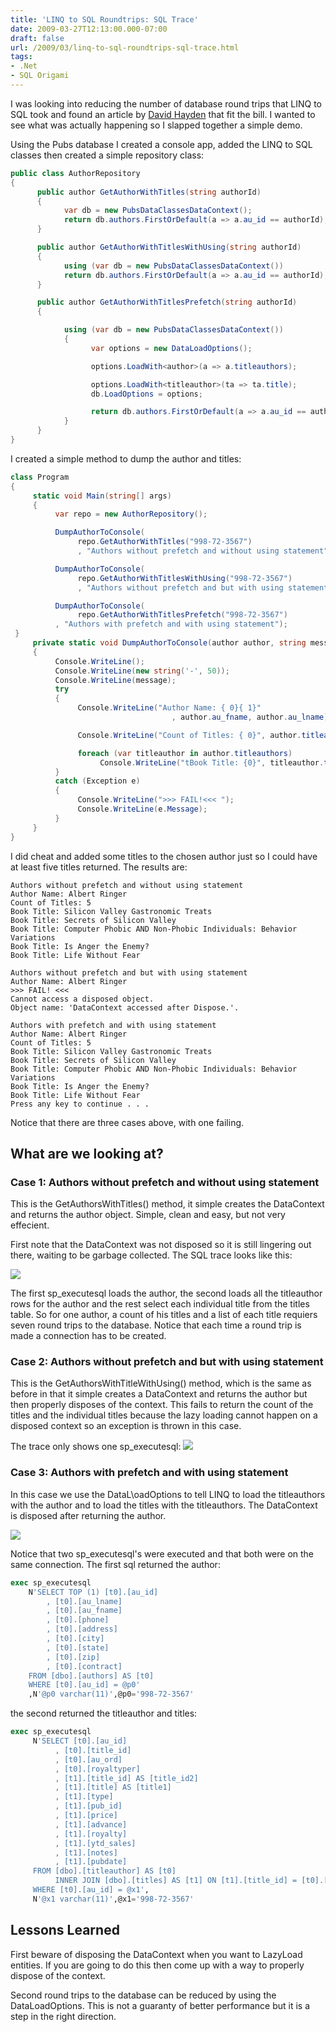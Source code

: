```yaml
---
title: 'LINQ to SQL Roundtrips: SQL Trace'
date: 2009-03-27T12:13:00.000-07:00
draft: false
url: /2009/03/linq-to-sql-roundtrips-sql-trace.html
tags:
- .Net
- SQL Origami
---
```


I was looking into reducing the number of database round trips that LINQ to SQL took and found an article by [David Hayden](http://davidhayden.com/blog/dave/archive/2007/08/05/LINQToSQLPerformanceTradeoffsLessDatabaseRoundtripsButDuplicatedData.aspx "David Hayden") that fit the bill. I wanted to see what was actually happening so I slapped together a simple demo.

Using the Pubs database I created a console app, added the LINQ to SQL classes then created a simple repository class:

```csharp
public class AuthorRepository
{
      public author GetAuthorWithTitles(string authorId)
      {
            var db = new PubsDataClassesDataContext();
            return db.authors.FirstOrDefault(a => a.au_id == authorId);
      }

      public author GetAuthorWithTitlesWithUsing(string authorId)
      {
            using (var db = new PubsDataClassesDataContext())
            return db.authors.FirstOrDefault(a => a.au_id == authorId);
      }

      public author GetAuthorWithTitlesPrefetch(string authorId)
      {

            using (var db = new PubsDataClassesDataContext())
            {
                  var options = new DataLoadOptions();

                  options.LoadWith<author>(a => a.titleauthors);

                  options.LoadWith<titleauthor>(ta => ta.title);
                  db.LoadOptions = options;

                  return db.authors.FirstOrDefault(a => a.au_id == authorId);
            }
      }
}
```

I created a simple method to dump the author and titles:

```csharp
class Program
{
     static void Main(string[] args)
     {
          var repo = new AuthorRepository();

          DumpAuthorToConsole(
               repo.GetAuthorWithTitles("998-72-3567")
               , "Authors without prefetch and without using statement");

          DumpAuthorToConsole(
               repo.GetAuthorWithTitlesWithUsing("998-72-3567")
               , "Authors without prefetch and but with using statement");

          DumpAuthorToConsole(
               repo.GetAuthorWithTitlesPrefetch("998-72-3567")
          , "Authors with prefetch and with using statement");
 }
     private static void DumpAuthorToConsole(author author, string message)
     {
          Console.WriteLine();
          Console.WriteLine(new string('-', 50));
          Console.WriteLine(message);
          try
          {
               Console.WriteLine("Author Name: { 0}{ 1}"
                                    , author.au_fname, author.au_lname);

               Console.WriteLine("Count of Titles: { 0}", author.titleauthors.Count);

               foreach (var titleauthor in author.titleauthors)
                    Console.WriteLine("tBook Title: {0}", titleauthor.title.title1);
          }
          catch (Exception e)
          {
               Console.WriteLine(">>> FAIL!<<< ");
               Console.WriteLine(e.Message);
          }
     }
}
```

I did cheat and added some titles to the chosen author just so I could have at least five titles returned. The results are:


```
Authors without prefetch and without using statement
Author Name: Albert Ringer
Count of Titles: 5
Book Title: Silicon Valley Gastronomic Treats
Book Title: Secrets of Silicon Valley
Book Title: Computer Phobic AND Non-Phobic Individuals: Behavior Variations
Book Title: Is Anger the Enemy?
Book Title: Life Without Fear
```

```
Authors without prefetch and but with using statement
Author Name: Albert Ringer
>>> FAIL! <<<
Cannot access a disposed object.
Object name: 'DataContext accessed after Dispose.'.
```

```
Authors with prefetch and with using statement
Author Name: Albert Ringer
Count of Titles: 5
Book Title: Silicon Valley Gastronomic Treats
Book Title: Secrets of Silicon Valley
Book Title: Computer Phobic AND Non-Phobic Individuals: Behavior Variations
Book Title: Is Anger the Enemy?
Book Title: Life Without Fear
Press any key to continue . . .
```

Notice that there are three cases above, with one failing.

## What are we looking at?

### Case 1: Authors without prefetch and without using statement

This is the GetAuthorsWithTitles() method, it simple creates the DataContext and returns the author object. Simple, clean and easy, but not very effecient.

First note that the DataContext was not disposed so it is still lingering out there, waiting to be garbage collected. The SQL trace looks like this:

[![](/assets/techshorts/case01.png)](/assets/techshorts/case01.png)


The first sp_executesql loads the author, the second loads all the titleauthor rows for the author and the rest select each individual title from the titles table. So for one author, a count of his titles and a list of each title requiers seven round trips to the database. Notice that each time a round trip is made a connection has to be created.


### Case 2: Authors without prefetch and but with using statement

This is the GetAuthorsWithTitleWithUsing() method, which is the same as before in that it simple creates a DataContext and returns the author but then properly disposes of the context. This fails to return the count of the titles and the individual titles because the lazy loading cannot happen on a disposed context so an exception is thrown in this case.

The trace only shows one sp_executesql:
[![](/assets/techshorts/case02.png)](/assets/techshorts/case02.png)


### Case 3: Authors with prefetch and with using statement

In this case we use the DataL\oadOptions to tell LINQ to load the titleauthors with the author and to load the titles with the titleauthors. The DataContext is disposed after returning the author.

[![](/assets/techshorts/case03.png)](/assets/techshorts/case03.png)

Notice that two sp_executesql's were executed and that both were on the same connection. The first sql returned the author:

```sql
exec sp_executesql
    N'SELECT TOP (1) [t0].[au_id]
        , [t0].[au_lname]
        , [t0].[au_fname]
        , [t0].[phone]
        , [t0].[address]
        , [t0].[city]
        , [t0].[state]
        , [t0].[zip]
        , [t0].[contract]
    FROM [dbo].[authors] AS [t0]
    WHERE [t0].[au_id] = @p0'
    ,N'@p0 varchar(11)',@p0='998-72-3567'
```

the second returned the titleauthor and titles:

```sql
exec sp_executesql
     N'SELECT [t0].[au_id]
          , [t0].[title_id]
          , [t0].[au_ord]
          , [t0].[royaltyper]
          , [t1].[title_id] AS [title_id2]
          , [t1].[title] AS [title1]
          , [t1].[type]
          , [t1].[pub_id]
          , [t1].[price]
          , [t1].[advance]
          , [t1].[royalty]
          , [t1].[ytd_sales]
          , [t1].[notes]
          , [t1].[pubdate]
     FROM [dbo].[titleauthor] AS [t0]
          INNER JOIN [dbo].[titles] AS [t1] ON [t1].[title_id] = [t0].[title_id]
     WHERE [t0].[au_id] = @x1',
     N'@x1 varchar(11)',@x1='998-72-3567'
```


## Lessons Learned

First beware of disposing the DataContext when you want to LazyLoad entities. If you are going to do this then come up with a way to properly dispose of the context.

Second round trips to the database can be reduced by using the DataLoadOptions. This is not a guaranty of better performance but it is a step in the right direction.